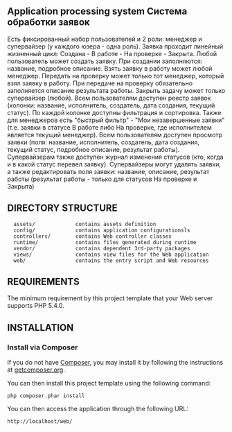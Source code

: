 Application processing system   Система обработки заявок
-------------------
Есть фиксированный набор пользователей и 2 роли: менеджер и супервайзер (у каждого юзера - одна роль). 
Заявка проходит линейный жизненный цикл: Создана - В работе - На проверке - Закрыта. 
Любой пользователь может создать заявку. 
При создании заполняются: название, подробное описание. 
Взять заявку в работу может любой менеджер. 
Передать на проверку может только тот менеджер, который взял заявку в работу. При передаче на проверку обязательно заполняется описание результата работы. 
Закрыть задачу может только супервайзер (любой). 
Всем пользователям доступен реестр заявок (колонки: название, исполнитель, создатель, дата создания, текущий статус).
По каждой колонке доступны фильтрация и сортировка. 
Также для менеджеров есть "быстрый фильтр" - "Мои незавершенные заявки" (т.е. заявки в статусе В работе либо На проверке, где исполнителем является текущий менеджер). 
Всем пользователям доступен просмотр заявки (поля: название, исполнитель, создатель, дата создания, текущий статус, подробное описание, результат работы). Супервайзерам также доступен журнал изменения статусов (кто, когда и в какой статус перевел заявку). 
Супервайзеры могут удалять заявки, а также редактировать поля заявки: название, описание, результат работы (результат работы - только для статусов На проверке и Закрыта) 

DIRECTORY STRUCTURE
-------------------

      assets/             contains assets definition
      config/             contains application configurationsls
      controllers/        contains Web controller classes
      runtime/            contains files generated during runtime
      vendor/             contains dependent 3rd-party packages
      views/              contains view files for the Web application
      web/                contains the entry script and Web resources

REQUIREMENTS
------------

The minimum requirement by this project template that your Web server supports PHP 5.4.0.


INSTALLATION
------------

### Install via Composer

If you do not have [Composer](http://getcomposer.org/), you may install it by following the instructions
at [getcomposer.org](http://getcomposer.org/doc/00-intro.md#installation-nix).

You can then install this project template using the following command:

~~~
php composer.phar install
~~~

You can then access the application through the following URL:
~~~
http://localhost/web/
~~~

